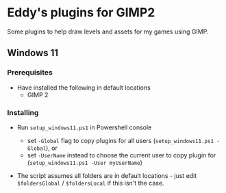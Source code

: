 # Eddy's plugins for GIMP2

Some plugins to help draw levels and assets for my games using GIMP.

## Windows 11

### Prerequisites

* Have installed the following in default locations
  * GIMP 2

### Installing

* Run `setup_windows11.ps1` in Powershell console
    * set `-Global` flag to copy plugins for all users (`setup_windows11.ps1 -Global`), or
    * set `-UserName` instead to choose the current user to copy plugin for (`setup_windows11.ps1 -User myUserName`)

* The script assumes all folders are in default locations - just edit `$foldersGlobal` / `$foldersLocal` if this isn't the case.
